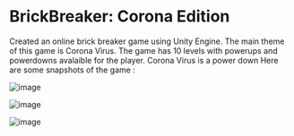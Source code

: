 # BrickBreaker: Corona Edition 
Created an online brick breaker game using Unity Engine. The main theme of this game is Corona Virus.
The game has 10 levels with powerups and powerdowns avalaible for the player. 
Corona Virus is a power down 
Here are some snapshots of the game :

![image](https://user-images.githubusercontent.com/99000436/207778321-8b4bccde-941d-4e8f-ba9a-a02fcea497ca.png)

![image](https://user-images.githubusercontent.com/99000436/207778467-bbbb7236-da68-449e-b0f7-c57b20d75c20.png)

![image](https://user-images.githubusercontent.com/99000436/208262340-9ed81a54-da05-4676-b42b-baa31b926ae4.png)


